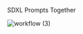 SDXL Prompts Together

![workflow (3)](https://github.com/BeijingUncle/SDXL-PromptsTogether/assets/1578421/89b7a7dd-d0fc-43a4-916f-286016995cbe)
